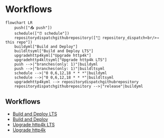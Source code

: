 # Workflows

```mermaid
flowchart LR
    push(["📤 push"])
    schedule(["⏰ schedule"])
    repositorydispatchgithubrepository(["🔔 repository_dispatch<br/>→ this repo"])
    buildyml["Build and Deploy"]
    buildltsyml["Build and Deploy LTS"]
    upgradehttp4kyml["Upgrade http4k"]
    upgradehttp4kltsyml["Upgrade http4k LTS"]
    push -->|"branches(only: 1)"|buildyml
    push -->|"branches(only: 1)"|buildltsyml
    schedule -->|"0 0,6,12,18 * * *"|buildyml
    schedule -->|"0 0,6,12,18 * * *"|buildltsyml
    upgradehttp4kyml --> repositorydispatchgithubrepository
    repositorydispatchgithubrepository -->|"release"|buildyml
```

## Workflows

- [Build and Deploy LTS](./build-lts/)
- [Build and Deploy](./build/)
- [Upgrade http4k LTS](./upgrade_http4k-lts/)
- [Upgrade http4k](./upgrade_http4k/)